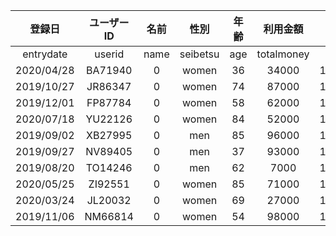 |登録日|ユーザーID|名前|性別|年齢|利用金額|誕生日|
|:---:|:---:|:---:|:---:|:---:|:---:|:---:|
|entrydate|userid|name|seibetsu|age|totalmoney|birthday|
|2020/04/28|BA71940|0|women|36|34000|1988/03/05|
|2019/10/27|JR86347|0|women|74|87000|1949/10/13|
|2019/12/01|FP87784|0|women|58|62000|1966/02/03|
|2020/07/18|YU22126|0|women|84|52000|1940/05/29|
|2019/09/02|XB27995|0|men|85|96000|1939/07/24|
|2019/09/27|NV89405|0|men|37|93000|1987/01/28|
|2019/08/20|TO14246|0|men|62|7000|1961/12/13|
|2020/05/25|ZI92551|0|women|85|71000|1938/12/21|
|2020/03/24|JL20032|0|women|69|27000|1955/05/24|
|2019/11/06|NM66814|0|women|54|98000|1969/12/10|
